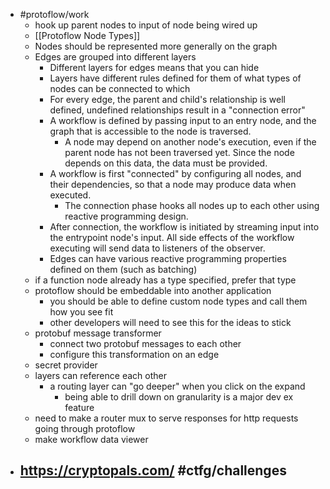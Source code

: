 - #protoflow/work
	- hook up parent nodes to input of node being wired up
	- [[Protoflow Node Types]]
	- Nodes should be represented more generally on the graph
	- Edges are grouped into different layers
		- Different layers for edges means that you can hide
		- Layers have different rules defined for them of what types of nodes can be connected to which
		- For every edge, the parent and child's relationship is well defined, undefined relationships result in a "connection error"
		- A workflow is defined by passing input to an entry node, and the graph that is accessible to the node is traversed.
			- A node may depend on another node's execution, even if the parent node has not been traversed yet. Since the node depends on this data, the data must be provided.
		- A workflow is first "connected" by configuring all nodes, and their dependencies, so that a node may produce data when executed.
			- The connection phase hooks all nodes up to each other using reactive programming design.
		- After connection, the workflow is initiated by streaming input into the entrypoint node's input. All side effects of the workflow executing will send data to listeners of the observer.
		- Edges can have various reactive programming properties defined on them (such as batching)
	- if a function node already has a type specified, prefer that type
	- protoflow should be embeddable into another application
		- you should be able to define custom node types and call them how you see fit
		- other developers will need to see this for the ideas to stick
	- protobuf message transformer
		- connect two protobuf messages to each other
		- configure this transformation on an edge
	- secret provider
	- layers can reference each other
		- a routing layer can "go deeper" when you click on the expand
			- being able to drill down on granularity is a major dev ex feature
	- need to make a router mux to serve responses for http requests going through protoflow
	- make workflow data viewer
- https://cryptopals.com/ #ctfg/challenges
	-